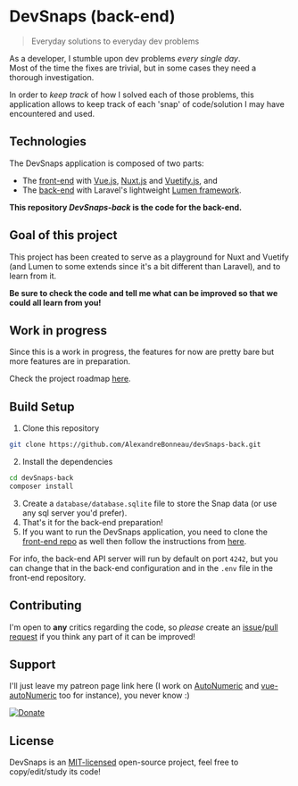 # DevSnaps (back-end)

> Everyday solutions to everyday dev problems

As a developer, I stumble upon dev problems *every single day*.<br>
Most of the time the fixes are trivial, but in some cases they need a thorough investigation.

In order to *keep track* of how I solved each of those problems, this application allows to keep track of each 'snap' of code/solution I may have encountered and used.

## Technologies

The DevSnaps application is composed of two parts:
- The [front-end](https://github.com/AlexandreBonneau/devSnaps) with [Vue.js](https://github.com/vuejs/vue), [Nuxt.js](https://github.com/nuxt/nuxt.js) and [Vuetify.js](https://vuetifyjs.com/), and
- The [back-end](https://github.com/AlexandreBonneau/devSnaps-back) with Laravel's lightweight [Lumen framework](https://github.com/laravel/lumen).

**This repository *DevSnaps-back* is the code for the back-end.** 

## Goal of this project

This project has been created to serve as a playground for Nuxt and Vuetify (and Lumen to some extends since it's a bit different than Laravel), and to learn from it.

**Be sure to check the code and tell me what can be improved so that we could all learn from you!**

## Work in progress

Since this is a work in progress, the features for now are pretty bare but more features are in preparation.

Check the project roadmap [here](https://github.com/AlexandreBonneau/devSnaps#work-in-progress).

## Build Setup

1. Clone this repository
```bash
git clone https://github.com/AlexandreBonneau/devSnaps-back.git
```
2. Install the dependencies
```bash
cd devSnaps-back
composer install
```
3. Create a `database/database.sqlite` file to store the Snap data (or use any sql server you'd prefer).
4. That's it for the back-end preparation!
5. If you want to run the DevSnaps application, you need to clone the [front-end repo](https://github.com/AlexandreBonneau/devSnaps) as well then follow the instructions from [here](https://github.com/AlexandreBonneau/devSnaps#build-setup).

For info, the back-end API server will run by default on port `4242`, but you can change that in the back-end configuration and in the `.env` file in the front-end repository.

## Contributing

I'm open to **any** critics regarding the code, so *please* create an [issue](https://github.com/AlexandreBonneau/devSnaps/issues/new)/[pull request](https://github.com/AlexandreBonneau/devSnaps/compare) if you think any part of it can be improved!

## Support

I'll just leave my patreon page link here (I work on [AutoNumeric](https://github.com/autoNumeric/autoNumeric/) and [vue-autoNumeric](https://github.com/autoNumeric/vue-autoNumeric) too for instance), you never know :)

[![Donate][patreon-image]][patreon-url]

## License

DevSnaps is an [MIT-licensed](http://opensource.org/licenses/MIT) open-source project, feel free to copy/edit/study its code!


[patreon-url]: https://www.patreon.com/user?u=4810062
[patreon-image]: https://img.shields.io/badge/patreon-donate-orange.svg
